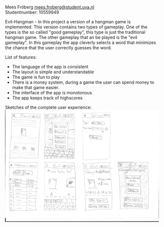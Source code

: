 Mees Fröberg <mees.froberg@student.uva.nl><br/>
Studentnumber: 10559949

Evil-Hangman - In this project a version of a hangman game is implemented. This version contains two types of gameplay. One of the types is the so called "good gameplay", this type is just the traditional hangman game. The other gameplay that an be played is the "evil gameplay". In this gameplay the app cleverly selects a word that minimizes the chance that the user correctly guesses the word.

List of features:
- The language of the app is consistent
- The layout is simple and understandable
- The game is fun to play
- There is a money system, during a game the user can spend money to make that game easier.
- The interface of the app is monotonous
- The app keeps track of highscores


Sketches of the complete user experience:<br/>
![alt text](https://github.com/MFrob/Evil-Hangman/blob/master/Pictures/SketchesEntireUserExp.png "sketches")

